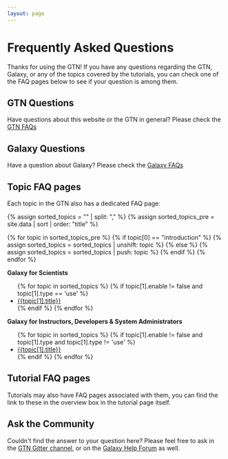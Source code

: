```yaml
---
layout: page
---
```



# Frequently Asked Questions

Thanks for using the GTN! If you have any questions regarding the GTN, Galaxy, or any of the topics covered by the tutorials, you can check one of the FAQ pages below to see if your question is among them.

## GTN Questions

Have questions about this website or the GTN in general? Please check the [GTN FAQs]({{site.baseurl}}/faqs/gtn/)

## Galaxy Questions

Have a question about Galaxy? Please check the [Galaxy FAQs]({{site.baseurl}}/faqs/galaxy/)


## Topic FAQ pages

Each topic in the GTN also has a dedicated FAQ page:

{% assign sorted_topics = "" | split: "," %}
{% assign sorted_topics_pre = site.data | sort | order: "title" %}

{% for topic in sorted_topics_pre %}
    {% if topic[0] == "introduction" %}
        {% assign sorted_topics = sorted_topics | unshift: topic %}
    {% else %}
        {% assign sorted_topics = sorted_topics | push: topic %}
    {% endif %}
{% endfor %}


**Galaxy for Scientists**

<ul>
{% for topic in sorted_topics %}
  {% if topic[1].enable != false and topic[1].type == 'use'  %}
<li><a href="{{site.baseurl}}/topics/{{topic[1].name}}/faqs/"> {{topic[1].title}}</a></li>
  {% endif %}
{% endfor %}
</ul>

**Galaxy for Instructors, Developers & System Administrators**

<ul>
{% for topic in sorted_topics %}
  {% if topic[1].enable != false and topic[1].type and topic[1].type != 'use'  %}
<li><a href="{{site.baseurl}}/topics/{{topic[1].name}}/faqs/"> {{topic[1].title}}</a></li>
  {% endif %}
{% endfor %}
</ul>


## Tutorial FAQ pages

Tutorials may also have FAQ pages associated with them, you can find the link to these in the overview box in the tutorial page itself.


## Ask the Community

Couldn't find the answer to your question here? Please feel free to ask in the [GTN Gitter channel]({{site.gitter_url}}), or on the [Galaxy Help Forum](https://help.galaxyproject.org) as well.
